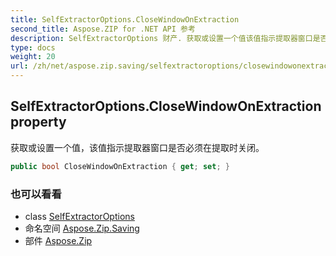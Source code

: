 ```yaml
---
title: SelfExtractorOptions.CloseWindowOnExtraction
second_title: Aspose.ZIP for .NET API 参考
description: SelfExtractorOptions 财产. 获取或设置一个值该值指示提取器窗口是否必须在提取时关闭
type: docs
weight: 20
url: /zh/net/aspose.zip.saving/selfextractoroptions/closewindowonextraction/
---
```

## SelfExtractorOptions.CloseWindowOnExtraction property

获取或设置一个值，该值指示提取器窗口是否必须在提取时关闭。

```csharp
public bool CloseWindowOnExtraction { get; set; }
```

### 也可以看看

* class [SelfExtractorOptions](../)
* 命名空间 [Aspose.Zip.Saving](../../selfextractoroptions/)
* 部件 [Aspose.Zip](../../../)


